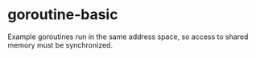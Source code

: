 # goroutine-basic
Example goroutines run in the same address space, so access to shared memory must be synchronized.
